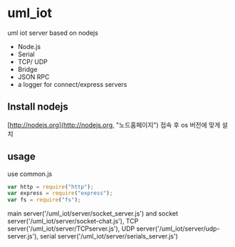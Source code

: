 # uml_iot
uml iot server based on nodejs

* Node.js
* Serial
* TCP/ UDP
* Bridge
* JSON RPC
* a logger for connect/express servers

## Install nodejs
[http://nodejs.org](http://nodejs.org, "노드홈페이지") 접속 후 os 버전에 맞게 설치

## usage
use common.js

```javascript
var http = require("http");
var express = require("express");
var fs = require("fs");
```

main server('/uml_iot/server/socket_server.js') and socket server('/uml_iot/server/socket-chat.js'), TCP server('/uml_iot/server/TCPserver.js'), UDP server('/uml_iot/server/udp-server.js'), serial server('/uml_iot/server/serials_server.js')

